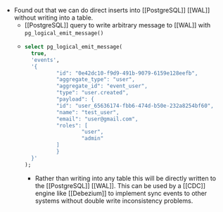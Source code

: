 - Found out that we can do direct inserts into [[PostgreSQL]] [[WAL]] without writing into a table.
	- [[PostgreSQL]] query to write arbitrary message to [[WAL]] with `pg_logical_emit_message()`
	- ```sql
	  select pg_logical_emit_message(
	  	true,
	    'events',
	    '{
	    		"id": "0e42dc10-f9d9-491b-9079-6159e128eefb",
	    		"aggregate_type": "user",
	    		"aggregate_id": "event_user",
	    		"type": "user.created",
	    		"payload": {
	      		"id": "user_65636174-fbb6-474d-b50e-232a8254bf60",
	      		"name": "test_user",
	      		"email": "user@gmail.com",
	      		"roles": [
	        			"user",
	        			"admin"
	      		]
	    		}
	  	}'
	  );
	  ```
		- Rather than writing into any table this will be directly written to the [[PostgreSQL]] [[WAL]]. This can be used by a [[CDC]] engine like [[Debezium]] to implement sync events to other systems without double write inconsistency problems.